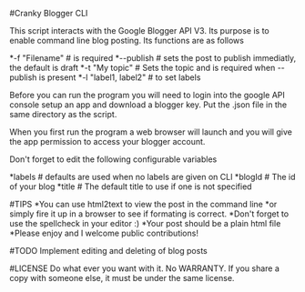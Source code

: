 #Cranky Blogger CLI

This script interacts with the Google Blogger API V3. Its purpose is to enable
command line blog posting. Its functions are as follows

*-f "Filename"       # is required
*--publish           # sets the post to publish immediatly, the default is draft
*-t "My topic"       # Sets the topic and is required when --publish is present
*-l "label1, label2" # to set labels

Before you can run the program you will need to login into the google API
console setup an app and download a blogger key. Put the .json file in the same
directory as the script.

When you first run the program a web browser will launch and you will give the
app permission to access your blogger account.

Don't forget to edit the following configurable variables

*labels # defaults are used when no labels are given on CLI
*blogId # The id of your blog
*title  # The default title to use if one is not specified

#TIPS
*You can use html2text to view the post in the command line 
*or simply fire it up in a browser to see if formating is correct.
*Don't forget to use the spellcheck in your editor :)
*Your post should be a plain html file
*Please enjoy and I welcome public contributions!

#TODO
Implement editing and deleting of blog posts


#LICENSE
Do what ever you want with it. No WARRANTY. If you share a copy with someone
else, it must be under the same license.

